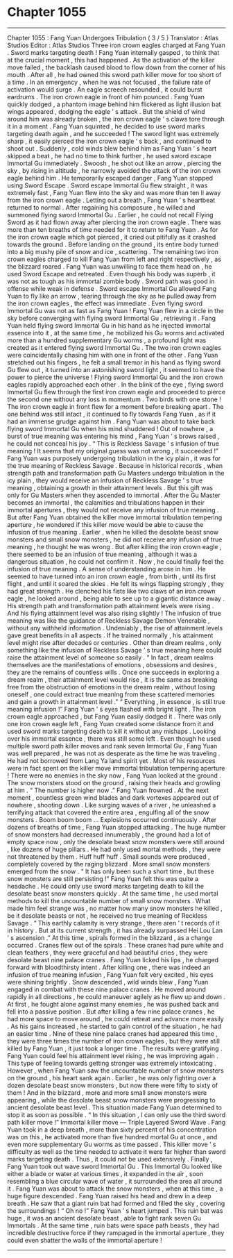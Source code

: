 
# Chapter 1055


---

Chapter 1055 : Fang Yuan Undergoes Tribulation ( 3 / 5 )
Translator :
Atlas Studios
Editor :
Atlas Studios
Three iron crown eagles charged at Fang Yuan .
Sword marks targeting death !
Fang Yuan internally gasped , to think that at the crucial moment , this had happened .
As the activation of the killer move failed , the backlash caused blood to flow down from the corner of his mouth .
After all , he had owned this sword path killer move for too short of a time . In an emergency , when he was not focused , the failure rate of activation would surge .
An eagle screech resounded , it could burst eardrums .
The iron crown eagle in front of him pounced .
Fang Yuan quickly dodged , a phantom image behind him flickered as light illusion bat wings appeared , dodging the eagle ’ s attack .
But the shield of wind around him was already broken , the iron crown eagle ’ s claws tore through it in a moment .
Fang Yuan squinted , he decided to use sword marks targeting death again , and he succeeded !
The sword light was extremely sharp , it easily pierced the iron crown eagle ’ s back , and continued to shoot out .
Suddenly , cold winds blew behind him as Fang Yuan ’ s heart skipped a beat , he had no time to think further , he used sword escape Immortal Gu immediately .
Swoosh , he shot out like an arrow , piercing the sky , by rising in altitude , he narrowly avoided the attack of the iron crown eagle behind him .
He temporarily escaped danger , Fang Yuan stopped using Sword Escape .
Sword escape Immortal Gu flew straight , it was extremely fast , Fang Yuan flew into the sky and was more than ten li away from the iron crown eagle .
Letting out a breath , Fang Yuan ’ s heartbeat returned to normal .
After regaining his composure , he willed and summoned flying sword Immortal Gu .
Earlier , he could not recall Flying Sword as it had flown away after piercing the iron crown eagle . There was more than ten breaths of time needed for it to return to Fang Yuan .
As for the iron crown eagle which got pierced , it cried out pitifully as it crashed towards the ground .
Before landing on the ground , its entire body turned into a big mushy pile of snow and ice , scattering .
The remaining two iron crown eagles charged to kill Fang Yuan from left and right respectively , as the blizzard roared .
Fang Yuan was unwilling to face them head on , he used Sword Escape and retreated .
Even though his body was superb , it was not as tough as his immortal zombie body .
Sword path was good in offense while weak in defense .
Sword escape Immortal Gu allowed Fang Yuan to fly like an arrow , tearing through the sky as he pulled away from the iron crown eagles , the effect was immediate .
Even flying sword Immortal Gu was not as fast as Fang Yuan !
Fang Yuan flew in a circle in the sky before converging with flying sword Immortal Gu , retrieving it .
Fang Yuan held flying sword Immortal Gu in his hand as he injected immortal essence into it , at the same time , he mobilized his Gu worms and activated more than a hundred supplementary Gu worms , a profound light was created as it entered flying sword Immortal Gu .
The two iron crown eagles were coincidentally chasing him with one in front of the other .
Fang Yuan stretched out his fingers , he felt a small tremor in his hand as flying sword Gu flew out , it turned into an astonishing sword light , it seemed to have the power to pierce the universe !
Flying sword Immortal Gu and the iron crown eagles rapidly approached each other . In the blink of the eye , flying sword Immortal Gu flew through the first iron crown eagle and proceeded to pierce the second one without any loss in momentum .
Two birds with one stone !
The iron crown eagle in front flew for a moment before breaking apart .
The one behind was still intact , it continued to fly towards Fang Yuan , as if it had an immense grudge against him .
Fang Yuan was about to take back flying sword Immortal Gu when his mind shuddered !
Out of nowhere , a burst of true meaning was entering his mind , Fang Yuan ’ s brows raised , he could not conceal his joy .
“ This is Reckless Savage ’ s infusion of true meaning ! It seems that my original guess was not wrong , it succeeded !”
Fang Yuan was purposely undergoing tribulation in the icy plain , it was for the true meaning of Reckless Savage .
Because in historical records , when strength path and transformation path Gu Masters undergo tribulation in the icy plain , they would receive an infusion of Reckless Savage ’ s true meaning , obtaining a growth in their attainment levels .
But this gift was only for Gu Masters when they ascended to immortal . After the Gu Master becomes an immortal , the calamities and tribulations happen in their immortal apertures , they would not receive any infusion of true meaning .
But after Fang Yuan obtained the killer move immortal tribulation tempering aperture , he wondered if this killer move would be able to cause the infusion of true meaning .
Earlier , when he killed the desolate beast snow monsters and small snow monsters , he did not receive any infusion of true meaning , he thought he was wrong . But after killing the iron crown eagle , there seemed to be an infusion of true meaning , although it was a dangerous situation , he could not confirm it .
Now , he could finally feel the infusion of true meaning .
A sense of understanding arose in him .
He seemed to have turned into an iron crown eagle , from birth , until its first flight , and until it soared the skies . He felt its wings flapping strongly , they had great strength . He clenched his fists like two claws of an iron crown eagle , he looked around , being able to see up to a gigantic distance away .
His strength path and transformation path attainment levels were rising .
And his flying attainment level was also rising slightly !
The infusion of true meaning was like the guidance of Reckless Savage Demon Venerable , without any withheld information .
Undeniably , the rise of attainment levels gave great benefits in all aspects .
If he trained normally , his attainment level might rise after decades or centuries . Other than dream realms , only something like the infusion of Reckless Savage ’ s true meaning here could raise the attainment level of someone so easily .
“ In fact , dream realms themselves are the manifestations of emotions , obsessions and desires , they are the remains of countless wills . Once one succeeds in exploring a dream realm , their attainment level would rise , it is the same as breaking free from the obstruction of emotions in the dream realm , without losing oneself , one could extract true meaning from these scattered memories and gain a growth in attainment level .”
“ Everything , in essence , is still true meaning infusion !”
Fang Yuan ’ s eyes flashed with bright light .
The iron crown eagle approached , but Fang Yuan easily dodged it .
There was only one iron crown eagle left , Fang Yuan created some distance from it and used sword marks targeting death to kill it without any mishaps .
Looking over his immortal essence , there was still some left .
Even though he used multiple sword path killer moves and rank seven Immortal Gu , Fang Yuan was well prepared , he was not as desperate as the time he was traveling .
He had not borrowed from Lang Ya land spirit yet .
Most of his resources were in fact spent on the killer move immortal tribulation tempering aperture !
There were no enemies in the sky now , Fang Yuan looked at the ground .
The snow monsters stood on the ground , raising their heads and growling at him .
“ The number is higher now .” Fang Yuan frowned .
At the next moment , countless green wind blades and dark vortexes appeared out of nowhere , shooting down . Like surging waves of a river , he unleashed a terrifying attack that covered the entire area , engulfing all of the snow monsters .
Boom boom boom …
Explosions occurred continuously .
After dozens of breaths of time , Fang Yuan stopped attacking .
The huge number of snow monsters had decreased innumerably , the ground had a lot of empty space now , only the desolate beast snow monsters were still around , like dozens of huge pillars .
He had only used mortal methods , they were not threatened by them .
Huff huff huff .
Small sounds were produced , completely covered by the raging blizzard .
More small snow monsters emerged from the snow .
“ It has only been such a short time , but these snow monsters are still persisting !” Fang Yuan felt this was quite a headache .
He could only use sword marks targeting death to kill the desolate beast snow monsters quickly . At the same time , he used mortal methods to kill the uncountable number of small snow monsters .
What made him feel strange was , no matter how many snow monsters he killed , be it desolate beasts or not , he received no true meaning of Reckless Savage .
“ This earthly calamity is very strange , there aren ’ t records of it in history . But at its current strength , it has already surpassed Hei Lou Lan ’ s ascension .”
At this time , spirals formed in the blizzard , as a change occurred .
Cranes flew out of the spirals .
These cranes had pure white and clean feathers , they were graceful and had beautiful cries , they were desolate beast nine palace cranes .
Fang Yuan licked his lips , he charged forward with bloodthirsty intent .
After killing one , there was indeed an infusion of true meaning infusion , Fang Yuan felt very excited , his eyes were shining brightly .
Snow descended , wild winds blew , Fang Yuan engaged in combat with these nine palace cranes .
He moved around rapidly in all directions , he could maneuver agilely as he flew up and down .
At first , he fought alone against many enemies , he was pushed back and fell into a passive position .
But after killing a few nine palace cranes , he had more space to move around , he could retreat and advance more easily .
As his gains increased , he started to gain control of the situation , he had an easier time .
Nine of these nine palace cranes had appeared this time , they were three times the number of iron crown eagles , but they were still killed by Fang Yuan , it just took a longer time .
The results were gratifying .
Fang Yuan could feel his attainment level rising , he was improving again .
This type of feeling towards getting stronger was extremely intoxicating .
However , when Fang Yuan saw the uncountable number of snow monsters on the ground , his heart sank again .
Earlier , he was only fighting over a dozen desolate beast snow monsters , but now there were fifty to sixty of them !
And in the blizzard , more and more small snow monsters were appearing , while the desolate beast snow monsters were progressing to ancient desolate beast level .
This situation made Fang Yuan determined to stop it as soon as possible .
“ In this situation , I can only use the third sword path killer move !”
Immortal killer move — Triple Layered Sword Wave .
Fang Yuan took in a deep breath , more than sixty percent of his concentration was on this , he activated more than five hundred mortal Gu at once , and even more supplementary Gu worms as time passed .
This killer move ’ s difficulty as well as the time needed to activate it were far higher than sword marks targeting death .
Thus , it could not be used extensively .
Finally , Fang Yuan took out wave sword Immortal Gu .
This Immortal Gu looked like either a blade or water at various times , it expanded in the air , soon resembling a blue circular wave of water , it surrounded the area all around it .
Fang Yuan was about to attack the snow monsters , when at this time , a huge figure descended .
Fang Yuan raised his head and drew in a deep breath .
He saw that a giant ruin bat had formed and filled the sky , covering the surroundings !
“ Oh no !” Fang Yuan ’ s heart jumped .
This ruin bat was huge , it was an ancient desolate beast , able to fight rank seven Gu Immortals .
At the same time , ruin bats were space path beasts , they had incredible destructive force if they rampaged in the immortal aperture , they could even shatter the walls of the immortal aperture !

---

